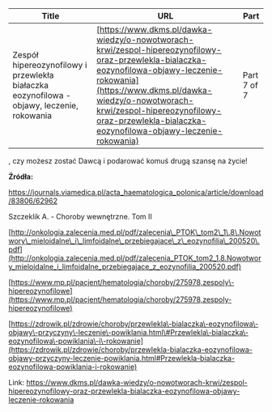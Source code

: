 | **Title**       | **URL**           | **Part**              |
|-----------------|-------------------|-----------------------|
| Zespół hipereozynofilowy i przewlekła białaczka eozynofilowa - objawy, leczenie, rokowania         | [https://www.dkms.pl/dawka-wiedzy/o-nowotworach-krwi/zespol-hipereozynofilowy-oraz-przewlekla-bialaczka-eozynofilowa-objawy-leczenie-rokowania](https://www.dkms.pl/dawka-wiedzy/o-nowotworach-krwi/zespol-hipereozynofilowy-oraz-przewlekla-bialaczka-eozynofilowa-objawy-leczenie-rokowania)    | Part 7 of 7          |

, czy możesz zostać Dawcą i podarować komuś drugą szansę na życie!


**Źródła:**


<https://journals.viamedica.pl/acta_haematologica_polonica/article/download/83806/62962>


Szczeklik A. \- Choroby wewnętrzne. Tom II


[http://onkologia.zalecenia.med.pl/pdf/zalecenia\_PTOK\_tom2\_1\.8\.Nowotwory\_mieloidalne\_i\_limfoidalne\_przebiegajace\_z\_eozynofilia\_200520\.pdf](http://onkologia.zalecenia.med.pl/pdf/zalecenia_PTOK_tom2_1.8.Nowotwory_mieloidalne_i_limfoidalne_przebiegajace_z_eozynofilia_200520.pdf)


[https://www.mp.pl/pacjent/hematologia/choroby/275978,zespoly\-hipereozynofilowe](https://www.mp.pl/pacjent/hematologia/choroby/275978,zespoly-hipereozynofilowe)


[https://zdrowik.pl/zdrowie/choroby/przewlekla\-bialaczka\-eozynofilowa\-objawy\-przyczyny\-leczenie\-powiklania.html\#Przewlekla\-bialaczka\-eozynofilowa\-powiklania\-i\-rokowanie](https://zdrowik.pl/zdrowie/choroby/przewlekla-bialaczka-eozynofilowa-objawy-przyczyny-leczenie-powiklania.html#Przewlekla-bialaczka-eozynofilowa-powiklania-i-rokowanie)



Link: https://www.dkms.pl/dawka-wiedzy/o-nowotworach-krwi/zespol-hipereozynofilowy-oraz-przewlekla-bialaczka-eozynofilowa-objawy-leczenie-rokowania
